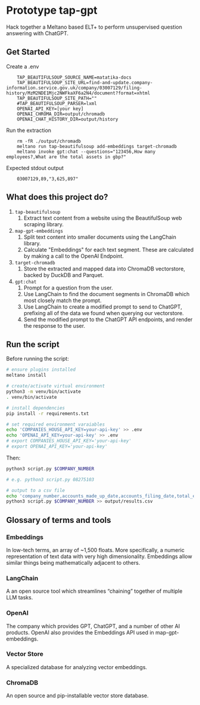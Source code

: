 # Prototype tap-gpt

Hack together a Meltano based ELT+ to perform unsupervised question answering with ChatGPT.

## Get Started

Create a .env

```
    TAP_BEAUTIFULSOUP_SOURCE_NAME=matatika-docs
    TAP_BEAUTIFULSOUP_SITE_URL=find-and-update.company-information.service.gov.uk/company/03007129/filing-history/MzM2NDE1Mjc2NWFkaXF6a2N4/document?format=xhtml
    TAP_BEAUTIFULSOUP_SITE_PATH=""
    #TAP_BEAUTIFULSOUP_PARSER=lxml
    OPENAI_API_KEY=[your key]
    OPENAI_CHROMA_DIR=output/chromadb
    OPENAI_CHAT_HISTORY_DIR=output/history
```

Run the extraction

```
    rm -fR ./output/chromadb
    meltano run tap-beautifulsoup add-embeddings target-chromadb
    meltano invoke gpt:chat --questions="123456,How many employees?,What are the total assets in gbp?"
```

Expected stdout output

```
    03007129,89,"3,625,897"

```


## What does this project do?

1. `tap-beautifulsoup`
   1. Extract text content from a website using the BeautifulSoup web scraping library.
1. `map-gpt-embeddings`
   1. Split text content into smaller documents using the LangChain library.
   1. Calculate "Embeddings" for each text segment. These are calculated by making a call to the OpenAI Endpoint.
1. `target-chromadb`
   1. Store the extracted and mapped data into ChromaDB vectorstore, backed by DuckDB and Parquet.
1. `gpt:chat`
   1. Prompt for a question from the user.
   2. Use LangChain to find the document segments in ChromaDB which most closely match the prompt.
   3. Use LangChain to create a modified prompt to send to ChatGPT, prefixing all of the data we found when querying our vectorstore.
   4. Send the modified prompt to the ChatGPT API endpoints, and render the response to the user.

## Run the script

Before running the script:

```sh
# ensure plugins installed
meltano install

# create/activate virtual environment
python3 -m venv/bin/activate
. venv/bin/activate

# install dependencies
pip install -r requirements.txt

# set required environment varaiables
echo 'COMPANIES_HOUSE_API_KEY=your-api-key' >> .env
echo 'OPENAI_API_KEY=your-api-key' >> .env
# export COMPANIES_HOUSE_API_KEY='your-api-key'
# export OPENAI_API_KEY='your-api-key'

```

Then:

```sh
python3 script.py $COMPANY_NUMBER

# e.g. python3 script.py 08275103

# output to a csv file
echo 'company_number,accounts_made_up_date,accounts_filing_date,total_employees,total_assets' > output/results.csv
python3 script.py $COMPANY_NUMBER >> output/results.csv
```

## Glossary of terms and tools

### Embeddings

In low-tech terms, an array of ~1,500 floats. More specifically, a numeric representation of text data with very high dimensionality. Embeddings allow similar things being mathematically adjacent to others.

### LangChain

A an open source tool which streamlines “chaining” together of multiple LLM tasks.

### OpenAI

The company which provides GPT, ChatGPT, and a number of other AI products. OpenAI also provides the Embeddings API used in map-gpt-embeddings.

### Vector Store

A specialized database for analyzing vector embeddings.

### ChromaDB

An open source and pip-installable vector store database.
